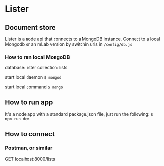 # Lister

## Document store
Lister is a node api that connects to a MongoDB instance. Connect to a local Mongodb or an mLab version by switchin urls in `/config/db.js`

### How to run local MongoDB
database: lister
collection: lists

start local daemon
`$ mongod`

start local command
`$ mongo`

## How to run app
It's a node app with a standard package.json file, just run the following:
`$ npm run dev`

## How to connect

### Postman, or similar

GET localhost:8000/lists